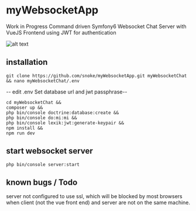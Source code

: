 # myWebsocketApp

Work in Progress
Command driven Symfony6 Websocket Chat Server with VueJS Frontend  using JWT for authentication

![alt text](https://github.com/snoke/myWebsocketApp/blob/master/myWebsocketApp.png?raw=true)


## installation
```
git clone https://github.com/snoke/myWebsocketApp.git myWebsocketChat && nano myWebsocketChat/.env
```
-- edit .env Set database url and jwt passphrase--
```
cd myWebsocketChat &&
composer up &&
php bin/console doctrine:database:create &&
php bin/console do:mi:mi &&
php bin/console lexik:jwt:generate-keypair &&
npm install &&
npm run dev 
```
## start websocket server
```
php bin/console server:start
```
## known bugs / Todo
server not configured to use ssl, which will be blocked by most browsers when client (not the vue front end) and server are not on the same machine. 
